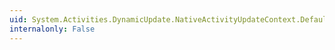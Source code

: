 ```yaml
---
uid: System.Activities.DynamicUpdate.NativeActivityUpdateContext.DefaultBookmarkScope
internalonly: False
---
```

